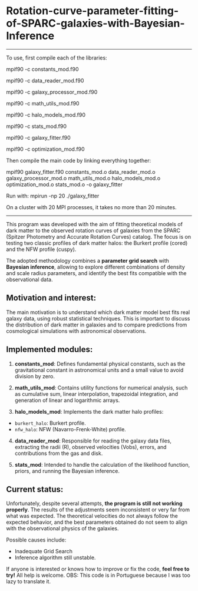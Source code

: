 # Rotation-curve-parameter-fitting-of-SPARC-galaxies-with-Bayesian-Inference
-----------
To use, first compile each of the libraries:

mpif90 -c constants_mod.f90

mpif90 -c data_reader_mod.f90

mpif90 -c galaxy_processor_mod.f90

mpif90 -c math_utils_mod.f90

mpif90 -c halo_models_mod.f90

mpif90 -c stats_mod.f90

mpif90 -c galaxy_fitter.f90

mpif90 -c optimization_mod.f90

Then compile the main code by linking everything together:

mpif90 galaxy_fitter.f90 constants_mod.o data_reader_mod.o galaxy_processor_mod.o math_utils_mod.o halo_models_mod.o optimization_mod.o stats_mod.o -o galaxy_fitter

Run with:
mpirun -np 20 ./galaxy_fitter

On a cluster with 20 MPI processes, it takes no more than 20 minutes.

----------------
This program was developed with the aim of fitting theoretical models of dark matter to the observed rotation curves of galaxies from the SPARC (Spitzer Photometry and Accurate Rotation Curves) catalog. The focus is on testing two classic profiles of dark matter halos: the Burkert profile (cored) and the NFW profile (cuspy).

The adopted methodology combines a **parameter grid search** with **Bayesian inference**, allowing to explore different combinations of density and scale radius parameters, and identify the best fits compatible with the observational data.

Motivation and interest:
----------------------
The main motivation is to understand which dark matter model best fits real galaxy data, using robust statistical techniques. This is important to discuss the distribution of dark matter in galaxies and to compare predictions from cosmological simulations with astronomical observations.

Implemented modules:
----------------------
1. **constants_mod**: Defines fundamental physical constants, such as the gravitational constant in astronomical units and a small value to avoid division by zero.

2. **math_utils_mod**: Contains utility functions for numerical analysis, such as cumulative sum, linear interpolation, trapezoidal integration, and generation of linear and logarithmic arrays.

3. **halo_models_mod**: Implements the dark matter halo profiles:
- `burkert_halo`: Burkert profile.
- `nfw_halo`: NFW (Navarro-Frenk-White) profile.

4. **data_reader_mod**: Responsible for reading the galaxy data files, extracting the radii (R), observed velocities (Vobs), errors, and contributions from the gas and disk.

5. **stats_mod**: Intended to handle the calculation of the likelihood function, priors, and running the Bayesian inference.

Current status:
---------------
Unfortunately, despite several attempts, **the program is still not working properly**. The results of the adjustments seem inconsistent or very far from what was expected. The theoretical velocities do not always follow the expected behavior, and the best parameters obtained do not seem to align with the observational physics of the galaxies.

Possible causes include:
- Inadequate Grid Search
- Inference algorithm still unstable.

If anyone is interested or knows how to improve or fix the code, **feel free to try!** All help is welcome.
OBS: This code is in Portuguese because I was too lazy to translate it.
